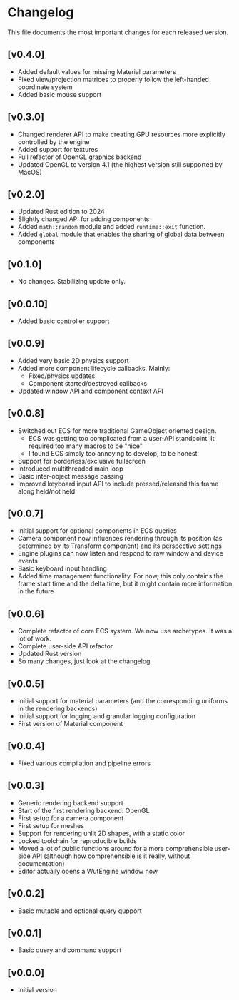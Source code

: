 # Changelog

This file documents the most important changes for each released version.

## [v0.4.0]
- Added default values for missing Material parameters
- Fixed view/projection matrices to properly follow the left-handed coordinate system
- Added basic mouse support

## [v0.3.0]
- Changed renderer API to make creating GPU resources more explicitly controlled by the engine
- Added support for textures
- Full refactor of OpenGL graphics backend
- Updated OpenGL to version 4.1 (the highest version still supported by MacOS)

## [v0.2.0]
- Updated Rust edition to 2024
- Slightly changed API for adding components
- Added `math::random` module and added `runtime::exit` function.
- Added `global` module that enables the sharing of global data between components

## [v0.1.0]
- No changes. Stabilizing update only.

## [v0.0.10]
- Added basic controller support

## [v0.0.9]
- Added very basic 2D physics support
- Added more component lifecycle callbacks. Mainly:
    * Fixed/physics updates
    * Component started/destroyed callbacks
- Updated window API and component context API

## [v0.0.8]
- Switched out ECS for more traditional GameObject oriented design. 
    * ECS was getting too complicated from a user-API standpoint. It required too many macros to be "nice"
    * I found ECS simply too annoying to develop, to be honest
- Support for borderless/exclusive fullscreen
- Introduced multithreaded main loop
- Basic inter-object message passing
- Improved keyboard input API to include pressed/released this frame along held/not held

## [v0.0.7]
- Initial support for optional components in ECS queries
- Camera component now influences rendering through its position (as determined by its Transform component) and its perspective settings
- Engine plugins can now listen and respond to raw window and device events
- Basic keyboard input handling
- Added time management functionality. For now, this only contains the frame start time and the delta time, but it might contain more information in the future

## [v0.0.6]
- Complete refactor of core ECS system. We now use archetypes. It was a lot of work.
- Complete user-side API refactor.
- Updated Rust version
- So many changes, just look at the changelog

## [v0.0.5]
- Initial support for material parameters (and the corresponding uniforms in the rendering backends)
- Initial support for logging and granular logging configuration
- First version of Material component

## [v0.0.4]
- Fixed various compilation and pipeline errors

## [v0.0.3]
- Generic rendering backend support
- Start of the first rendering backend: OpenGL
- First setup for a camera component
- First setup for meshes
- Support for rendering unlit 2D shapes, with a static color
- Locked toolchain for reproducible builds
- Moved a lot of public functions around for a more comprehensible user-side API (although how comprehensible is it really, without documentation)
- Editor actually opens a WutEngine window now


## [v0.0.2]
- Basic mutable and optional query qupport

## [v0.0.1]
- Basic query and command support

## [v0.0.0]

- Initial version
